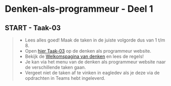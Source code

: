 # Denken-als-programmeur - Deel 1

## START - Taak-03
>* Lees alles goed! Maak de taken in de juiste volgorde dus van 1 t/m 8.
>* Open [hier Taak-03](https://talnet.sharepoint.com/sites/Denkenalsprogrammeur2/SitePages/taak3.aspx) op de denken als programmeur website.
>* Bekijk de [Welkomspagina van denken](https://talnet.sharepoint.com/sites/Denkenalsprogrammeur2/SitePages/Denken.aspx) en lees de regels! 
>* Je kan via het menu van de denken als programmeur website naar de verschillende taken gaan.
>* Vergeet niet de taken af te vinken in eagledev als je deze via de opdrachten in Teams hebt ingeleverd.

<!--- ------------ DIT COMMENTAAR LATEN STAAN AUB ------------
------------------ ------------------------------ ------------
------------------ eagle ref:96418113
------------------ ------------------------------ ------------
------------------ DIT COMMENTAAR LATEN STAAN AUB -------- -->